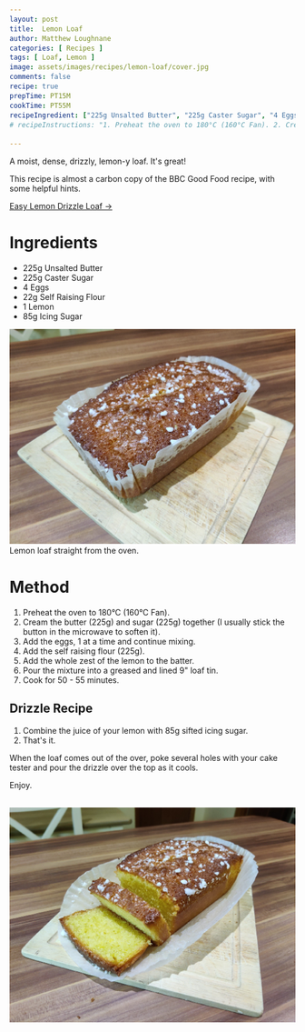 ```yaml
---
layout: post
title:  Lemon Loaf
author: Matthew Loughnane
categories: [ Recipes ]
tags: [ Loaf, Lemon ]
image: assets/images/recipes/lemon-loaf/cover.jpg
comments: false
recipe: true
prepTime: PT15M
cookTime: PT55M
recipeIngredient: ["225g Unsalted Butter", "225g Caster Sugar", "4 Eggs", "22g Self Raising Flour", "1 Lemon", "85g Icing Sugar"]
# recipeInstructions: "1. Preheat the oven to 180°C (160°C Fan). 2. Cream the butter (225g) and sugar (225g) together (I usually stick the button in the microwave to soften it). 3. Add the eggs, 1 at a time and continue mixing. 4. Add the self raising flour (225g). 5. Add the whole zest of the lemon to the batter. 6. Pour the mixture into a greased and lined 9" loaf tin. 7. Cook for 50 - 55 minutes."

---
```



A moist, dense, drizzly, lemon-y loaf. It's great!

This recipe is almost a carbon copy of the BBC Good Food recipe, with some helpful hints.

<a target="_blank" href="https://www.bbc.co.uk/food/recipes/easy_lemon_drizzle_cake_78533" class="btn badge-primary">Easy Lemon Drizzle Loaf &rarr;</a>

# Ingredients

-   225g Unsalted Butter
-	225g Caster Sugar
-	4 Eggs
-	22g Self Raising Flour
-	1 Lemon
-	85g Icing Sugar

![Lemon Loaf](/assets/images/recipes/lemon-loaf/from-the-oven.jpg)
Lemon loaf straight from the oven.

# Method

1. Preheat the oven to 180°C (160°C Fan).
2. Cream the butter (225g) and sugar (225g) together (I usually stick the button in the microwave to soften it).
3. Add the eggs, 1 at a time and continue mixing.
4. Add the self raising flour (225g).
5. Add the whole zest of the lemon to the batter.
6. Pour the mixture into a greased and lined 9" loaf tin.
7. Cook for 50 - 55 minutes.

## Drizzle Recipe
1. Combine the juice of your lemon with 85g sifted icing sugar.
2. That's it.

When the loaf comes out of the over, poke several holes with your cake tester and pour the drizzle over the top as it cools.

Enjoy.

<br/>

<div class="wider-image">
    <img class="featured-image lazyimg" src="/assets/images/recipes/lemon-loaf/final.jpg" alt="Zooming in on Lemon Loaf">
</div>
